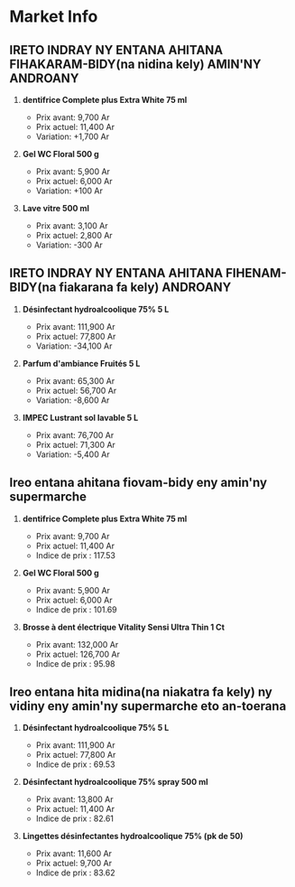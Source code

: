# Market Info

## IRETO INDRAY NY ENTANA AHITANA FIHAKARAM-BIDY(na nidina kely) AMIN'NY ANDROANY

1. **dentifrice Complete plus Extra White 75 ml**
   - Prix avant: 9,700 Ar
   - Prix actuel: 11,400 Ar
   - Variation: +1,700 Ar

2. **Gel WC Floral 500 g**
   - Prix avant: 5,900 Ar
   - Prix actuel: 6,000 Ar
   - Variation: +100 Ar

3. **Lave vitre 500 ml**
   - Prix avant: 3,100 Ar
   - Prix actuel: 2,800 Ar
   - Variation: -300 Ar

## IRETO INDRAY NY ENTANA AHITANA FIHENAM-BIDY(na fiakarana fa kely) ANDROANY

1. **Désinfectant hydroalcoolique 75% 5 L**
   - Prix avant: 111,900 Ar
   - Prix actuel: 77,800 Ar
   - Variation: -34,100 Ar

2. **Parfum d'ambiance Fruités 5 L**
   - Prix avant: 65,300 Ar
   - Prix actuel: 56,700 Ar
   - Variation: -8,600 Ar

3. **IMPEC Lustrant sol lavable 5 L**
   - Prix avant: 76,700 Ar
   - Prix actuel: 71,300 Ar
   - Variation: -5,400 Ar

## Ireo entana ahitana fiovam-bidy eny amin'ny supermarche

1. **dentifrice Complete plus Extra White 75 ml**
   - Prix avant: 9,700 Ar
   - Prix actuel: 11,400 Ar
   - Indice de prix : 117.53

2. **Gel WC Floral 500 g**
   - Prix avant: 5,900 Ar
   - Prix actuel: 6,000 Ar
   - Indice de prix : 101.69

3. **Brosse à dent électrique Vitality Sensi Ultra Thin 1 Ct**
   - Prix avant: 132,000 Ar
   - Prix actuel: 126,700 Ar
   - Indice de prix : 95.98

## Ireo entana hita midina(na niakatra fa kely) ny vidiny eny amin'ny supermarche eto an-toerana

1. **Désinfectant hydroalcoolique 75% 5 L**
   - Prix avant: 111,900 Ar
   - Prix actuel: 77,800 Ar
   - Indice de prix : 69.53

2. **Désinfectant hydroalcoolique 75% spray 500 ml**
   - Prix avant: 13,800 Ar
   - Prix actuel: 11,400 Ar
   - Indice de prix : 82.61

3. **Lingettes désinfectantes hydroalcoolique 75% (pk de 50)**
   - Prix avant: 11,600 Ar
   - Prix actuel: 9,700 Ar
   - Indice de prix : 83.62

